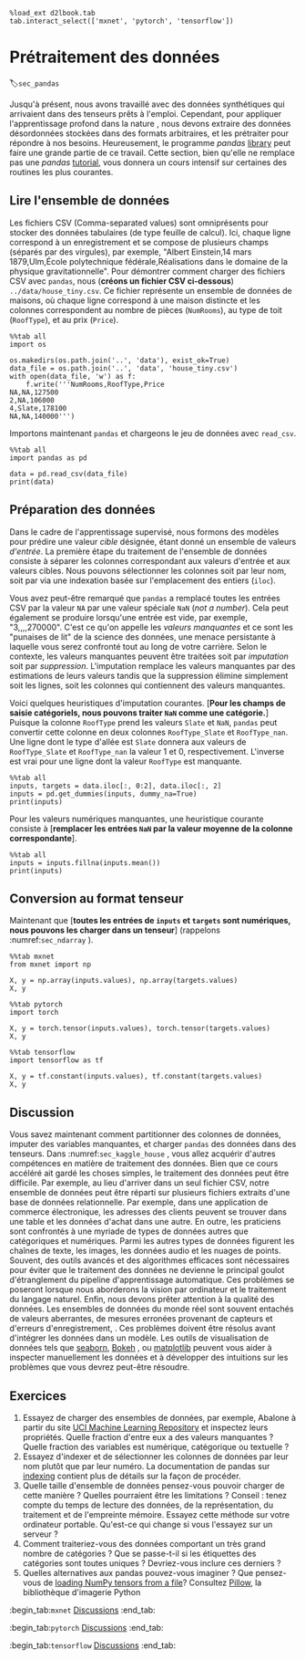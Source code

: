 ```{.python .input}
%load_ext d2lbook.tab
tab.interact_select(['mxnet', 'pytorch', 'tensorflow'])
```

# Prétraitement des données
:label:`sec_pandas` 

 Jusqu'à présent, nous avons travaillé avec des données synthétiques
qui arrivaient dans des tenseurs prêts à l'emploi.
Cependant, pour appliquer l'apprentissage profond dans la nature
, nous devons extraire des données désordonnées 
stockées dans des formats arbitraires,
et les prétraiter pour répondre à nos besoins.
Heureusement, le programme *pandas* [library](https://pandas.pydata.org/) 
 peut faire une grande partie de ce travail.
Cette section, bien qu'elle ne remplace pas 
une *pandas* [tutorial](https://pandas.pydata.org/pandas-docs/stable/user_guide/10min.html),
vous donnera un cours intensif
sur certaines des routines les plus courantes.


## Lire l'ensemble de données

Les fichiers CSV (Comma-separated values) sont omniprésents 
pour stocker des données tabulaires (de type feuille de calcul).
Ici, chaque ligne correspond à un enregistrement
et se compose de plusieurs champs (séparés par des virgules), par exemple,
"Albert Einstein,14 mars 1879,Ulm,École polytechnique fédérale,Réalisations dans le domaine de la physique gravitationnelle".
Pour démontrer comment charger des fichiers CSV avec `pandas`, 
nous (**créons un fichier CSV ci-dessous**) `../data/house_tiny.csv`. 
Ce fichier représente un ensemble de données de maisons,
où chaque ligne correspond à une maison distincte
et les colonnes correspondent au nombre de pièces (`NumRooms`),
au type de toit (`RoofType`), et au prix (`Price`).

```{.python .input}
%%tab all
import os

os.makedirs(os.path.join('..', 'data'), exist_ok=True)
data_file = os.path.join('..', 'data', 'house_tiny.csv')
with open(data_file, 'w') as f:
    f.write('''NumRooms,RoofType,Price
NA,NA,127500
2,NA,106000
4,Slate,178100
NA,NA,140000''')
```

Importons maintenant `pandas` et chargeons le jeu de données avec `read_csv`.

```{.python .input}
%%tab all
import pandas as pd

data = pd.read_csv(data_file)
print(data)
```

## Préparation des données

Dans le cadre de l'apprentissage supervisé, nous formons des modèles
pour prédire une valeur *cible* désignée,
étant donné un ensemble de valeurs *d'entrée*. 
La première étape du traitement de l'ensemble de données
consiste à séparer les colonnes correspondant
aux valeurs d'entrée et aux valeurs cibles. 
Nous pouvons sélectionner les colonnes soit par leur nom, soit par
via une indexation basée sur l'emplacement des entiers (`iloc`).

Vous avez peut-être remarqué que `pandas` a remplacé
toutes les entrées CSV par la valeur `NA`
 par une valeur spéciale `NaN` (*not a number*). 
Cela peut également se produire lorsqu'une entrée est vide,
par exemple, "3,,,,270000".
C'est ce qu'on appelle les *valeurs manquantes* 
et ce sont les "punaises de lit" de la science des données,
une menace persistante à laquelle vous serez confronté
tout au long de votre carrière. 
Selon le contexte, 
les valeurs manquantes peuvent être traitées
soit par *imputation* soit par *suppression*.
L'imputation remplace les valeurs manquantes 
par des estimations de leurs valeurs
tandis que la suppression élimine simplement 
soit les lignes, soit les colonnes
qui contiennent des valeurs manquantes. 

Voici quelques heuristiques d'imputation courantes.
[**Pour les champs de saisie catégoriels, 
nous pouvons traiter `NaN` comme une catégorie.**]
Puisque la colonne `RoofType` prend les valeurs `Slate` et `NaN`,
`pandas` peut convertir cette colonne 
en deux colonnes `RoofType_Slate` et `RoofType_nan`.
Une ligne dont le type d'allée est `Slate` donnera aux valeurs 
de `RoofType_Slate` et `RoofType_nan` la valeur 1 et 0, respectivement.
L'inverse est vrai pour une ligne dont la valeur `RoofType` est manquante.

```{.python .input}
%%tab all
inputs, targets = data.iloc[:, 0:2], data.iloc[:, 2]
inputs = pd.get_dummies(inputs, dummy_na=True)
print(inputs)
```

Pour les valeurs numériques manquantes, 
une heuristique courante consiste à 
[**remplacer les entrées `NaN` par 
la valeur moyenne de la colonne correspondante**].

```{.python .input}
%%tab all
inputs = inputs.fillna(inputs.mean())
print(inputs)
```

## Conversion au format tenseur

Maintenant que [**toutes les entrées de `inputs` et `targets` sont numériques,
nous pouvons les charger dans un tenseur**] (rappelons :numref:`sec_ndarray` ).

```{.python .input}
%%tab mxnet
from mxnet import np

X, y = np.array(inputs.values), np.array(targets.values)
X, y
```

```{.python .input}
%%tab pytorch
import torch

X, y = torch.tensor(inputs.values), torch.tensor(targets.values)
X, y
```

```{.python .input}
%%tab tensorflow
import tensorflow as tf

X, y = tf.constant(inputs.values), tf.constant(targets.values)
X, y
```

## Discussion

Vous savez maintenant comment partitionner des colonnes de données, 
imputer des variables manquantes, 
et charger `pandas` des données dans des tenseurs. 
Dans :numref:`sec_kaggle_house` , vous allez
acquérir d'autres compétences en matière de traitement des données. 
Bien que ce cours accéléré ait gardé les choses simples, le traitement des données
peut être difficile.
Par exemple, au lieu d'arriver dans un seul fichier CSV,
notre ensemble de données peut être réparti sur plusieurs fichiers
extraits d'une base de données relationnelle.
Par exemple, dans une application de commerce électronique,
les adresses des clients peuvent se trouver dans une table
et les données d'achat dans une autre.
En outre, les praticiens sont confrontés à une myriade de types de données
autres que catégoriques et numériques. 
Parmi les autres types de données figurent les chaînes de texte, les images, les données audio
et les nuages de points. 
Souvent, des outils avancés et des algorithmes efficaces 
sont nécessaires pour éviter que le traitement des données ne devienne
le principal goulot d'étranglement du pipeline d'apprentissage automatique. 
Ces problèmes se poseront lorsque nous aborderons la vision par ordinateur 
et le traitement du langage naturel. 
Enfin, nous devons prêter attention à la qualité des données.
Les ensembles de données du monde réel sont souvent entachés 
de valeurs aberrantes, de mesures erronées provenant de capteurs et d'erreurs d'enregistrement, 
. Ces problèmes doivent être résolus avant 
d'intégrer les données dans un modèle. 
Les outils de visualisation de données tels que [seaborn](https://seaborn.pydata.org/), 
[Bokeh](https://docs.bokeh.org/) , ou [matplotlib](https://matplotlib.org/)
 peuvent vous aider à inspecter manuellement les données 
et à développer des intuitions sur 
les problèmes que vous devrez peut-être résoudre.


## Exercices

1. Essayez de charger des ensembles de données, par exemple, Abalone à partir du site [UCI Machine Learning Repository](https://archive.ics.uci.edu/ml/datasets.php) et inspectez leurs propriétés. Quelle fraction d'entre eux a des valeurs manquantes ? Quelle fraction des variables est numérique, catégorique ou textuelle ?
1. Essayez d'indexer et de sélectionner les colonnes de données par leur nom plutôt que par leur numéro. La documentation de pandas sur [indexing](https://pandas.pydata.org/pandas-docs/stable/user_guide/indexing.html) contient plus de détails sur la façon de procéder.
1. Quelle taille d'ensemble de données pensez-vous pouvoir charger de cette manière ? Quelles pourraient être les limitations ? Conseil : tenez compte du temps de lecture des données, de la représentation, du traitement et de l'empreinte mémoire. Essayez cette méthode sur votre ordinateur portable. Qu'est-ce qui change si vous l'essayez sur un serveur ? 
1. Comment traiteriez-vous des données comportant un très grand nombre de catégories ? Que se passe-t-il si les étiquettes des catégories sont toutes uniques ? Devriez-vous inclure ces derniers ?
1. Quelles alternatives aux pandas pouvez-vous imaginer ? Que pensez-vous de [loading NumPy tensors from a file](https://numpy.org/doc/stable/reference/generated/numpy.load.html)? Consultez [Pillow](https://python-pillow.org/), la bibliothèque d'imagerie Python 

:begin_tab:`mxnet`
[Discussions](https://discuss.d2l.ai/t/28)
:end_tab:

:begin_tab:`pytorch`
[Discussions](https://discuss.d2l.ai/t/29)
:end_tab:

:begin_tab:`tensorflow`
[Discussions](https://discuss.d2l.ai/t/195)
:end_tab:
